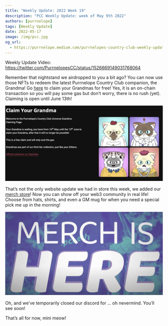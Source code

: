 ```yaml
---
title: "Weekly Update: 2022 Week 19"
description: "PCC Weekly Update: week of May 9th 2022"
authors: [purrnelope]
tags: [Weekly Update]
date: 2022-05-17
image: /img/pcc.jpg
og_url:
  - https://purrnelope.medium.com/purrnelopes-country-club-weekly-update-week-of-may-9th-2022-efd908a57250
---
```


Weekly Update Video: https://twitter.com/PurrnelopesCC/status/1526669149031768064

<!-- ## Purrnelope’s Country Club Weekly Update: week of May 9th 2022 -->

Remember that nightstand we airdropped to you a bit ago? You can now use those NFTs to redeem the latest Purrnelope Country Club companion, the Grandma! Go [here](https://www.purrnelopescountryclub.com/claim/grandma) to claim your Grandmas for free! Yes, it is an on-chain transaction so you will pay some gas but don’t worry, there is no rush (yet). Claiming is open until June 13th!

<!--truncate-->

![](assets/2022-05/1_Cp603RdHAhju_4n0cpa_dQ.jpg)

That’s not the only website update we had in store this week, we added our [merch store](https://store.purrnelopescountryclub.com/)! Now you can show off your web3 community in real life! Choose from hats, shirts, and even a GM mug for when you need a special pick me up in the morning!

![](assets/2022-05/1_69uZnwfpRQorEZspWqekcw.jpg)

Oh, and we’ve temporarily closed our discord for … oh nevermind. You’ll see soon!

That’s all for now, mini meow!
